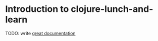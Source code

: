 # Introduction to clojure-lunch-and-learn

TODO: write [great documentation](http://jacobian.org/writing/what-to-write/)
